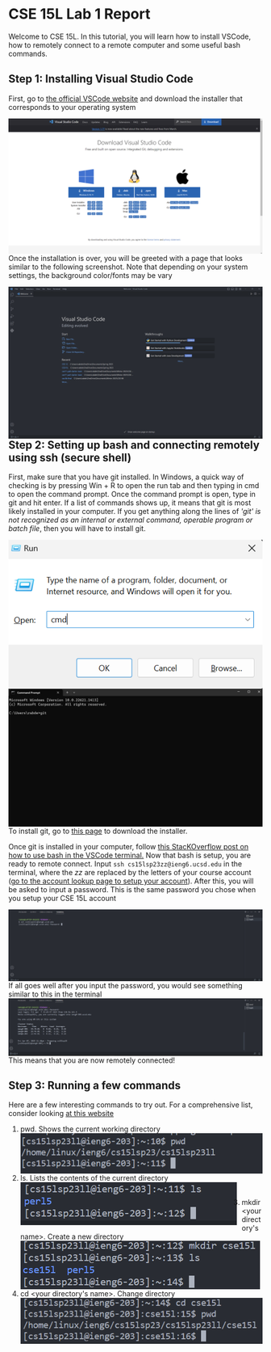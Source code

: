 # CSE 15L Lab 1 Report

Welcome to CSE 15L. In this tutorial, you will learn how to install VSCode, how to remotely connect to a remote computer and some useful bash commands. 

## Step 1: Installing Visual Studio Code
First, go to [the official VSCode website](https://code.visualstudio.com/) and download the installer that corresponds to your operating system

<img src="lab1_pic1.png"
     alt="Markdown Monster icon"
     style="float: left; margin-right: 10px;" />
     
     
Once the installation is over, you will be greeted with a page that looks similar to the following screenshot. Note that depending on your system settings, the background color/fonts may be vary

<img src="lab1_pic2.png"
     alt="Markdown Monster icon"
     style="float: left; margin-right: 10px;" />

## Step 2: Setting up bash and connecting remotely using ssh (secure shell)
First, make sure that you have git installed. In Windows, a quick way of checking is by pressing Win + R to open the run tab and then typing in cmd to open the command prompt. Once the command prompt is open, type in git and hit enter.  If a list of commands shows up, it means that git is most likely installed in your computer. If you get anything along the lines of *'git' is not recognized as an internal or external command, operable program or batch file*, then you will have to install git. <br />

<img src="lab1_pic3.png"
     alt="Markdown Monster icon"
     style="float: left; margin-right: 10px;" /> <br />

  <br />
<img src="lab1_pic4.png"
     alt="Markdown Monster icon"
     style="float: left; margin-right: 10px;" /> <br />
     
To install git, go to [this page](https://gitforwindows.org/) to download the installer. <br />
 
 
Once git is installed in your computer, follow [this StacKOverflow post on how to use bash in the VSCode terminal.](https://gitforwindows.org/)
Now that bash is setup, you are ready to remote connect. Input ```ssh cs15lsp23zz@ieng6.ucsd.edu``` in the terminal, where the *zz* are replaced by the letters of your course account ([go to the account lookup page to setup your account](https://sdacs.ucsd.edu/~icc/index.php)). 
After this, you will be asked to input a password. This is the same password you chose when you setup your CSE 15L account <br />

<img src="lab1_pic5.png"
     alt="Markdown Monster icon"
     style="float: left; margin-right: 10px;" /> <br />
     
If all goes well after you input the password, you would see something similar to this in the terminal <br />
<img src="lab1_pic6.png"
     alt="Markdown Monster icon"
     style="float: left; margin-right: 10px;" /> <br />
This means that you are now remotely connected! <br />

## Step 3: Running a few commands
Here are a few interesting commands to try out. For a comprehensive list, consider looking [at this website](https://www.freecodecamp.org/news/bash-scripting-tutorial-linux-shell-script-and-command-line-for-beginners/) <br />

1) pwd. Shows the current working directory <br />
<img src="lab1_pic7.png"
     alt="Markdown Monster icon"
     style="float: left; margin-right: 10px;" /> <br />
     
2) ls. Lists the contents of the current directory <br />
<img src="lab1_pic8.png"
     alt="Markdown Monster icon"
     style="float: left; margin-right: 10px;" /> <br />
     
3) mkdir <your directory's name>. Create a new directory <br />
<img src="lab1_pic9.png"
     alt="Markdown Monster icon"
     style="float: left; margin-right: 10px;" /> <br />
     
4) cd <your directory's name>. Change directory <br />
<img src="lab1_pic10.png"
     alt="Markdown Monster icon"
     style="float: left; margin-right: 10px;" /> <br />
